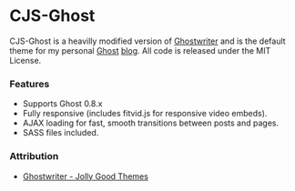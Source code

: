 # CJS-Ghost

CJS-Ghost is a heavilly modified version of [Ghostwriter](https://github.com/roryg/ghostwriter) and is the default theme for my personal [Ghost](https://ghost.org/) [blog](http://chadsheets.com). All code is released under the MIT License.


### Features

* Supports Ghost 0.8.x
* Fully responsive (includes fitvid.js for responsive video embeds).
* AJAX loading for fast, smooth transitions between posts and pages.
* SASS files included.


### Attribution

* [Ghostwriter - Jolly Good Themes](http://jollygoodthemes.com)

